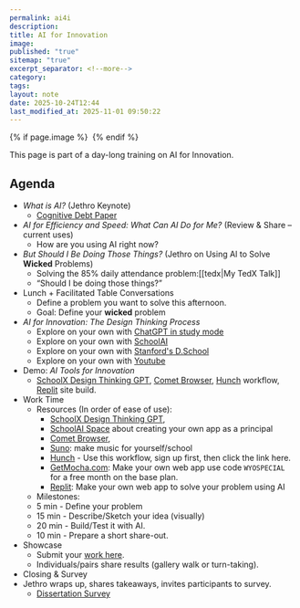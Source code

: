 ```yaml
---
permalink: ai4i
description:
title: AI for Innovation
image:
published: "true"
sitemap: "true"
excerpt_separator: <!--more-->
category:
tags:
layout: note
date: 2025-10-24T12:44
last_modified_at: 2025-11-01 09:50:22
---
```



{% if page.image %} <img src="{{ page.image }}" alt=""> {% endif %}

This page is part of a day-long training on AI for Innovation. 

## Agenda
- _What is AI?_ (Jethro Keynote)
	- [Cognitive Debt Paper](https://arxiv.org/abs/2506.08872)
- _AI for Efficiency and Speed: What Can AI Do for Me?_ (Review & Share – current uses)
	- How are you using AI right now?
- _But Should I Be Doing Those Things?_ (Jethro on Using AI to Solve **Wicked** Problems)
	- Solving the 85% daily attendance problem:[[tedx|My TedX Talk]]
	- “Should I be doing those things?”
- Lunch + Facilitated Table Conversations
	- Define a problem you want to solve this afternoon. 
	- Goal: Define your **wicked** problem
- _AI for Innovation: The Design Thinking Process_
	- Explore on your own with [ChatGPT in study mode](https://chatgpt.com/)
	- Explore on your own with [SchoolAI](https://student.schoolai.com/dot/spaces/join?code=AWSM-R8S3)
	- Explore on your own with [Stanford's D.School](https://web.stanford.edu/~mshanks/MichaelShanks/files/509554.pdf)
	- Explore on your own with [Youtube](https://www.youtube.com/playlist?list=PLEiEAq2VkUUIz01StTtLRDtXwNVwjj-Nc)
- Demo: _AI Tools for Innovation_
	- [SchoolX Design Thinking GPT](https://chatgpt.com/g/g-68fbcfe54fa081919c6e8ee776c331ab-schoolx-design-thinking-coach), [Comet Browser](https://www.perplexity.ai/comet), [Hunch](https://app.hunch.tools/app/tool/E37o3m) workflow, [Replit](https://replit.com/refer/jethrojones) site build.
- Work Time
	- Resources (In order of ease of use):
		- [SchoolX Design Thinking GPT](https://chatgpt.com/g/g-68fbcfe54fa081919c6e8ee776c331ab-schoolx-design-thinking-coach), 
		- [SchoolAI Space](https://student.schoolai.com/dot/spaces/join?code=AWSM-CGIO) about creating your own app as a principal
		- [Comet Browser](https://www.perplexity.ai/comet), 
		- [Suno](https://suno.com/invite/@jethro_jones): make music for yourself/school
		- [Hunch](https://app.hunch.tools/app/tool/E37o3m) - Use this workflow, sign up first, then click the link here. 
		- [GetMocha.com](https://getmocha.com/): Make your own web app use code `WYOSPECIAL` for a free month on the base plan.
		- [Replit](https://replit.com/refer/jethrojones): Make your own web app to solve your problem using AI
	- Milestones:
	- 5 min - Define your problem
	- 15 min - Describe/Sketch your idea (visually)
	- 20 min - Build/Test it with AI.
	- 10 min - Prepare a short share-out.
- Showcase
	- Submit your [work here](https://docs.google.com/forms/d/e/1FAIpQLSfOe5PuSCcAoV0VfF75bv57jPv3A0eiU38PpOSMzG5jCJztrA/viewform?usp=publish-editor).
	- Individuals/pairs share results (gallery walk or turn-taking).
- Closing & Survey
- Jethro wraps up, shares takeaways, invites participants to survey.
	- [Dissertation Survey](https://umsl.az1.qualtrics.com/jfe/form/SV_cTO5dfyCMFU17xk)
